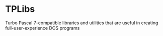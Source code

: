 # TPLibs
Turbo Pascal 7-compatible libraries and utilities that are useful in creating full-user-experience DOS programs
